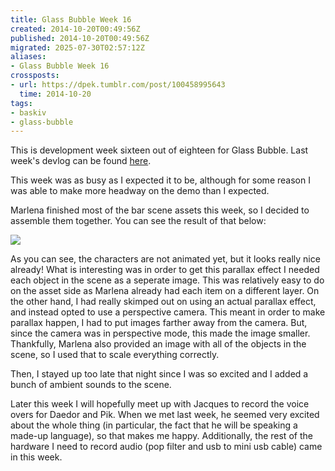 ```yaml
---
title: Glass Bubble Week 16
created: 2014-10-20T00:49:56Z
published: 2014-10-20T00:49:56Z
migrated: 2025-07-30T02:57:12Z
aliases:
- Glass Bubble Week 16
crossposts:
- url: https://dpek.tumblr.com/post/100458995643
  time: 2014-10-20
tags:
- baskiv
- glass-bubble
---
```


This is development week sixteen out of eighteen for Glass Bubble. Last week's devlog can be found [here](20141012225142.md).

This week was as busy as I expected it to be, although for some reason I was able to make more headway on the demo than I expected.

Marlena finished most of the bar scene assets this week, so I decided to assemble them together. You can see the result of that below:

![](https://youtube.com/watch?v=LxUlYuTD_lY)

As you can see, the characters are not animated yet, but it looks really nice already! What is interesting was in order to get this parallax effect I needed each object in the scene as a seperate image. This was relatively easy to do on the asset side as Marlena already had each item on a different layer. On the other hand, I had really skimped out on using an actual parallax effect, and instead opted to use a perspective camera. This meant in order to make parallax happen, I had to put images farther away from the camera. But, since the camera was in perspective mode, this made the image smaller. Thankfully, Marlena also provided an image with all of the objects in the scene, so I used that to scale everything correctly.

Then, I stayed up too late that night since I was so excited and I added a bunch of ambient sounds to the scene.

Later this week I will hopefully meet up with Jacques to record the voice overs for Daedor and Pik. When we met last week, he seemed very excited about the whole thing (in particular, the fact that he will be speaking a made-up language), so that makes me happy. Additionally, the rest of the hardware I need to record audio (pop filter and usb to mini usb cable) came in this week.

